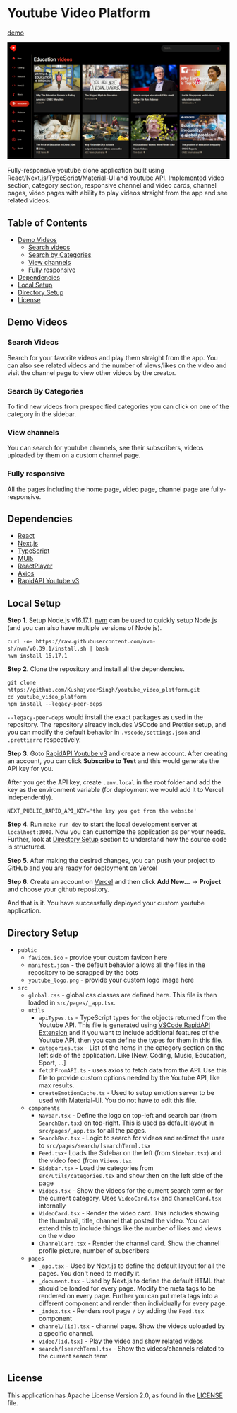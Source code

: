 # Youtube Video Platform
[demo](https://kushaj-youtube-video-platform.vercel.app/)

![](assets/demo_image.png)

Fully-responsive youtube clone application built using React/Next.js/TypeScript/Material-UI and Youtube API. Implemented video section, category section, responsive channel and video cards, channel pages, video pages with ability to play videos straight from the app and see related videos.

## Table of Contents
- [Demo Videos](#demo-videos)
    - [Search videos](#search-videos)
    - [Search by Categories](#search-by-categories)
    - [View channels](#view-channels)
    - [Fully responsive](#fully-responsive)
- [Dependencies](#dependencies)
- [Local Setup](#local-setup)
- [Directory Setup](#directory-setup)
- [License](#license)

## Demo Videos

### Search Videos
Search for your favorite videos and play them straight from the app. You can also see related videos and the number of views/likes on the video and visit the channel page to view other videos by the creator.

### Search By Categories
To find new videos from prespecified categories you can click on one of the category in the sidebar.

### View channels
You can search for youtube channels, see their subscribers, videos uploaded by them on a custom channel page.

### Fully responsive
All the pages including the home page, video page, channel page are fully-responsive.

## Dependencies
- [React](https://reactjs.org/)
- [Next.js](https://nextjs.org/)
- [TypeScript](https://www.typescriptlang.org/)
- [MUI5](https://mui.com/)
- [ReactPlayer](https://github.com/CookPete/react-player)
- [Axios](https://axios-http.com/docs/intro)
- [RapidAPI Youtube v3](https://rapidapi.com/ytdlfree/api/youtube-v31/)

## Local Setup
**Step 1**. Setup Node.js v16.17.1. [nvm](https://github.com/nvm-sh/nvm) can be used to quickly setup Node.js (and you can also have multiple versions of Node.js).
```
curl -o- https://raw.githubusercontent.com/nvm-sh/nvm/v0.39.1/install.sh | bash
nvm install 16.17.1
```

**Step 2**. Clone the repository and install all the dependencies.
```
git clone https://github.com/KushajveerSingh/youtube_video_platform.git
cd youtube_video_platform
npm install --legacy-peer-deps
```

`--legacy-peer-deps` would install the exact packages as used in the repository. The repository already includes VSCode and Prettier setup, and you can modify the default behavior in `.vscode/settings.json` and `.prettierrc` respectively.

**Step 3**. Goto [RapidAPI Youtube v3](https://rapidapi.com/ytdlfree/api/youtube-v31/) and create a new account. After creating an account, you can click **Subscribe to Test** and this would generate the API key for you.

After you get the API key, create `.env.local` in the root folder and add the key as the environment variable (for deployment we would add it to Vercel independently).
```
NEXT_PUBLIC_RAPID_API_KEY='the key you got from the website'
```

**Step 4**. Run `make run dev` to start the local development server at `localhost:3000`. Now you can customize the application as per your needs. Further, look at [Directory Setup](#directory-setup) section to understand how the source code is structured.

**Step 5**. After making the desired changes, you can push your project to GitHub and you are ready for deployment on [Vercel](https://vercel.com/)

**Step 6**. Create an account on [Vercel](https://vercel.com/) and then click **Add New...** -> **Project** and choose your github repository.

And that is it. You have successfully deployed your custom youtube application.

## Directory Setup

- `public`
    - `favicon.ico` - provide your custom favicon here
    - `manifest.json` - the default behavior allows all the files in the repository to be scrapped by the bots
    - `youtube_logo.png` - provide your custom logo image here
- `src`
    - `global.css` - global css classes are defined here. This file is then loaded in `src/pages/_app.tsx`.
    - `utils`
        - `apiTypes.ts` - TypeScript types for the objects returned from the Youtube API. This file is generated using [VSCode RapidAPI Extension](https://rapidapi.com/guides/put-api-development-at-ease-with-rapidapi-client-for-vs-code) and if you want to include additional features of the Youtube API, then you can define the types for them in this file.
        - `categories.tsx` - List of the items in the category section on the left side of the application. Like \[New, Coding, Music, Education, Sport, ...]
        - `fetchFromAPI.ts` - uses axios to fetch data from the API. Use this file to provide custom options needed by the Youtube API, like max results.
        - `createEmotionCache.ts` - Used to setup emotion server to be used with Material-UI. You do not have to edit this file.
    - `components`
        - `Navbar.tsx` - Define the logo on top-left and search bar (from `SearchBar.tsx`) on top-right. This is used as default layout in `src/pages/_app.tsx` for all the pages.
        - `SearchBar.tsx` - Logic to search for videos and redirect the user to `src/pages/search/[searchTerm].tsx`
        - `Feed.tsx`- Loads the Sidebar on the left (from `Sidebar.tsx`) and the video feed (from `Videos.tsx`
        - `Sidebar.tsx` - Load the categories from `src/utils/categories.tsx` and show then on the left side of the page
        - `Videos.tsx` - Show the videos for the current search term or for the current category. Uses `VideoCard.tsx` and `ChannelCard.tsx` internally
        - `VideoCard.tsx` - Render the video card. This includes showing the thumbnail, title, channel that posted the video. You can extend this to include things like the number of likes and views on the video
        - `ChannelCard.tsx` - Render the channel card. Show the channel profile picture, number of subscribers
    - `pages`
        - `_app.tsx` - Used by Next.js to define the default layout for all the pages. You don't need to modify it.
        - `_document.tsx` - Used by Next.js to define the default HTML that should be loaded for every page. Modify the meta tags to be rendered on every page. Further you can put meta tags into a different component and render then individually for every page.
        - `_index.tsx` - Renders root page `/` by adding the `Feed.tsx` component
        - `channel/[id].tsx` - channel page. Show the videos uploaded by a specific channel.
        - `video/[id.tsx]` - Play the video and show related videos
        - `search/[searchTerm].tsx` - Show the videos/channels related to the current search term

## License
This application has Apache License Version 2.0, as found in the [LICENSE](./LICENSE) file.
